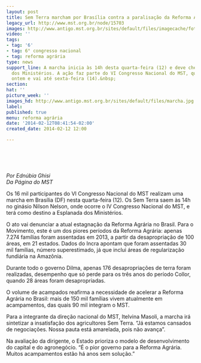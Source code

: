 ```yaml
---
layout: post
title: Sem Terra marcham por Brasília contra a paralisação da Reforma Agrária
legacy_url: http://www.mst.org.br/node/15703
images: http://www.antigo.mst.org.br/sites/default/files/imagecache/foto_destaque/marcha.jpg
video: ''
tags:
- tag: '6'
- tag: 6° congresso nacional
- tag: reforma agrária
type: news
support_line: A marcha inicia às 14h desta quarta-feira (12) e deve chegar à Esplanada
  dos Ministérios. A ação faz parte do VI Congresso Nacional do MST, que teve início
  ontem e vai até sexta-feira (14).&nbsp;
section: 
hat: ''
picture_week: ''
images_hd: http://www.antigo.mst.org.br/sites/default/files/marcha.jpg
label: 
published: true
menu: reforma agrária
date: '2014-02-12T08:41:54-02:00'
created_date: 2014-02-12 12:00

---
```

<p><img style="margin: 10px;" src="http://www.antigo.mst.org.br/sites/default/files/marcha_0.jpg" alt=""></p><p><em><br></em></p><p><em>Por Ednúbia Ghisi<br>Da Página do MST</em></p><p>Os 16 mil participantes do VI Congresso Nacional do MST realizam uma marcha em Brasília (DF) nesta quarta-feira (12). Os Sem Terra saem às 14h no ginásio Nilson Nelson, onde ocorre o IV Congresso Nacional do MST, e terá como destino a Esplanada dos Ministérios.</p><p>O ato vai denunciar a atual estagnação da Reforma Agrária no Brasil. Para o Movimento, este é um dos piores períodos da Reforma Agrária: apenas 7.274 famílias foram assentadas em 2013, a partir da desapropriação de 100 áreas, em 21 estados. Dados do Incra apontam que foram assentadas 30 mil famílias, número superestimado, já que inclui áreas de regularização fundiária na Amazônia.&nbsp;</p><p>Durante todo o governo Dilma, apenas 176 desapropriações de terra foram realizadas, desempenho que só perde para os três anos do período Collor, quando 28 áreas foram desapropriadas.</p><p>O volume de acampados reafirma a necessidade de acelerar a Reforma Agrária no Brasil: mais de 150 mil famílias vivem atualmente em acampamentos, das quais 90 mil integram o MST.&nbsp;</p><p>Para a integrante da direção nacional do MST, Itelvina Masoli, a marcha irá sintetizar a insatisfação dos agricultores Sem Terra. “Já estamos cansados de negociações. Nossa pauta está amarelada, pois não avança”.&nbsp;</p><p>Na avaliação da dirigente, o Estado prioriza o modelo de desenvolvimento do capital e do agronegócio. “É o pior governo para a Reforma Agrária. Muitos acampamentos estão há anos sem solução.”&nbsp;</p><p>&nbsp;</p><div>&nbsp;</div>
